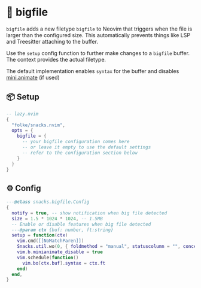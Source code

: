 # 🍿 bigfile

`bigfile` adds a new filetype `bigfile` to Neovim that triggers when the file is
larger than the configured size. This automatically prevents things like LSP
and Treesitter attaching to the buffer.

Use the `setup` config function to further make changes to a `bigfile` buffer.
The context provides the actual filetype.

The default implementation enables `syntax` for the buffer and disables
[mini.animate](https://github.com/echasnovski/mini.animate) (if used)

<!-- docgen -->

## 📦 Setup

```lua
-- lazy.nvim
{
  "folke/snacks.nvim",
  opts = {
    bigfile = {
      -- your bigfile configuration comes here
      -- or leave it empty to use the default settings
      -- refer to the configuration section below
    }
  }
}
```

## ⚙️ Config

```lua
---@class snacks.bigfile.Config
{
  notify = true, -- show notification when big file detected
  size = 1.5 * 1024 * 1024, -- 1.5MB
  -- Enable or disable features when big file detected
  ---@param ctx {buf: number, ft:string}
  setup = function(ctx)
    vim.cmd([[NoMatchParen]])
    Snacks.util.wo(0, { foldmethod = "manual", statuscolumn = "", conceallevel = 0 })
    vim.b.minianimate_disable = true
    vim.schedule(function()
      vim.bo[ctx.buf].syntax = ctx.ft
    end)
  end,
}
```

